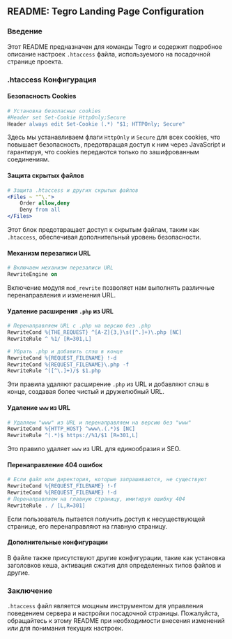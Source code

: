 ## README: Tegro Landing Page Configuration

### Введение

Этот README предназначен для команды Tegro и содержит подробное описание настроек `.htaccess` файла, используемого на посадочной странице проекта.

### .htaccess Конфигурация

#### Безопасность Cookies

```apache
# Установка безопасных cookies
#Header set Set-Cookie HttpOnly;Secure
Header always edit Set-Cookie (.*) "$1; HTTPOnly; Secure"
```
Здесь мы устанавливаем флаги `HttpOnly` и `Secure` для всех cookies, что повышает безопасность, предотвращая доступ к ним через JavaScript и гарантируя, что cookies передаются только по зашифрованным соединениям.

#### Защита скрытых файлов

```apache
# Защита .htaccess и других скрытых файлов
<Files ~ "^\.">
    Order allow,deny
    Deny from all
</Files>
```
Этот блок предотвращает доступ к скрытым файлам, таким как `.htaccess`, обеспечивая дополнительный уровень безопасности.

#### Механизм перезаписи URL

```apache
# Включаем механизм перезаписи URL
RewriteEngine on
```
Включение модуля `mod_rewrite` позволяет нам выполнять различные перенаправления и изменения URL.

#### Удаление расширения `.php` из URL

```apache
# Перенаправляем URL с .php на версию без .php
RewriteCond %{THE_REQUEST} ^[A-Z]{3,}\s([^.]+)\.php [NC]
RewriteRule ^ %1/ [R=301,L]

# Убрать .php и добавить слэш в конце
RewriteCond %{REQUEST_FILENAME} !-d
RewriteCond %{REQUEST_FILENAME}\.php -f
RewriteRule ^([^\.]+)/$ $1.php 
```
Эти правила удаляют расширение `.php` из URL и добавляют слэш в конце, создавая более чистый и дружелюбный URL.

#### Удаление `www` из URL

```apache
# Удаляем "www" из URL и перенаправляем на версию без "www"
RewriteCond %{HTTP_HOST} ^www\.(.*)$ [NC]
RewriteRule ^(.*)$ https://%1/$1 [R=301,L]
```
Это правило удаляет `www` из URL для единообразия и SEO.

#### Перенаправление 404 ошибок

```apache
# Если файл или директория, которые запрашиваются, не существуют
RewriteCond %{REQUEST_FILENAME} !-f
RewriteCond %{REQUEST_FILENAME} !-d
# Перенаправляем на главную страницу, имитируя ошибку 404
RewriteRule . / [L,R=301]
```
Если пользователь пытается получить доступ к несуществующей странице, его перенаправляют на главную страницу.

#### Дополнительные конфигурации

В файле также присутствуют другие конфигурации, такие как установка заголовков кеша, активация сжатия для определенных типов файлов и другие.

### Заключение

`.htaccess` файл является мощным инструментом для управления поведением сервера и настройки посадочной страницы. Пожалуйста, обращайтесь к этому README при необходимости внесения изменений или для понимания текущих настроек.
